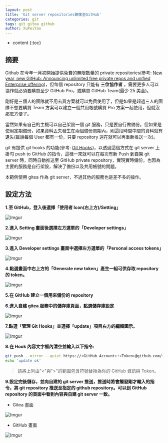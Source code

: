 ```yaml
---
layout: post
title: 'Git server repositories鏡像至GitHub'
categories: git
tags: git gitea github
author: XuPeiYao
---
```


- content
{:toc}

## 摘要

Github 在今年一月初開始提供免費的無限數量的 private repositories(參考: [New year, new GitHub: Announcing unlimited free private repos and unified Enterprise offering](https://github.blog/2019-01-07-new-year-new-github/))，但每個 repository 只能有 **三位協作者** ，需要更多人可以協作就必須要購買至少 GitHub Pro，或購買 GitHub Team(最少 25 美金)。

<!--more-->

剛好是三個人的團隊就不用去買方案就可以免費使用了，但是如果是超過三人的團隊不想要購買 Team 方案可以建立一個共用帳號購買 Pro 方案一起使用，但就沒那麼方便了。

當然如果有自己的主機可以自己架設一個 git 服務，只是要自行做備份。但如果是使用定期備份，如果資料丟失發生在兩個備份周期內，則這段時間中間的資料就有遺失(雖說每個 User 都有一份，只要 repository 還在就可以再重新推送一次)。

git 有提供 git hooks 的功能(參考: [Git Hooks](https://git-scm.com/book/zh-tw/v1/Git-%E5%AE%A2%E8%A3%BD%E5%8C%96-Git-Hooks?fbclid=IwAR2dW-gUBFKgv0KGuO3UOgpvuHSeMNC4lIL0UvqCFTT_HUHmLk5wWlI09gk))，以透過這個方式在 git server 上掛勾 push to GitHub 的指令，這樣一來就可以在每次有新 Push 到自架 git server 時，同時自動推送至 GitHub private repository，實現實時備份，也因為主要的服務是自行架設，解決了備份以及共用帳號的問題。

本範例使用 gitea 作為 git server，不過其他的服務也是差不多的操作。

## 設定方法

**1.至 GitHub，登入後選擇「使用者 Icon(右上方)/Setting」**

![Imgur](https://i.imgur.com/04syIe7.png)

**2.進入 Setting 畫面後選擇左方選單的「Developer settings」**

![Imgur](https://i.imgur.com/uewkkaG.png)

**3.進入 Developer settings 畫面中選擇左方選單的「Personal access tokens」**

![Imgur](https://i.imgur.com/CITrLgz.png)

**4.點選畫面中右上方的「Generate new token」產生一組可供存取 repository 的 token。**

![Imgur](https://i.imgur.com/r1UzGsD.png)

**5.在 GitHub 建立一個用來備份的 repository**

**6.進入自建 gitea 服務中的儲存庫頁面，點選儲存庫設定**

![Imgur](https://i.imgur.com/NfcUDsp.png)

**7.點選「管理 Git Hooks」並選擇「update」項目右方的編輯圖示。**

![Imgur](https://i.imgur.com/E7yyDuu.png)

**8.在 Hook 內容文字框內清空並輸入以下指令:**

```bash
git push --mirror --quiet https://<GitHub Account>:<Token>@github.com/<GitHub Account>/<GitHub Repository Name>.git &> /dev/null &
echo 'update ok'
```

> 請將上列由"<"與">"的範圍包含符號替換為你的 GitHub 資訊與 Token。

**9.設定完後儲存，並向自建的 git server 推送，推送時將會觸發剛才輸入的指令，將 git repository 推送至指定的 github repository。可以到 GitHub repository 的頁面中看到內容與自建 git server 一致。**

- Gitea 畫面

![Imgur](https://i.imgur.com/EeGyFci.png)

- GitHub 畫面

![Imgur](https://i.imgur.com/Ojmevvt.png)
